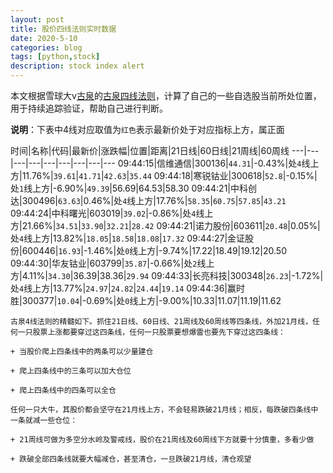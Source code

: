 ```yaml
---
layout: post
title: 股价四线法则实时数据
date: 2020-5-10
categories: blog
tags: [python,stock]
description: stock index alert
---
```



本文根据雪球大v[古泉](https://xueqiu.com/u/7148646888)的[古泉四线法则](https://xueqiu.com/7148646888/130498192)，计算了自己的一些自选股当前所处位置，用于持续追踪验证，帮助自己进行判断。

**说明**：下表中4线对应取值为`红色`表示最新价处于对应指标上方，属正面

时间|名称|代码|最新价|涨跌幅|位置|距离|21日线|60日线|21周线|60周线
---|---|---|---|---|---|---|---|---
09:44:15|信维通信|300136|`44.31`|-0.43%|处`4`线上方|11.76%|`39.61`|`41.71`|`42.63`|`35.44`
09:44:18|寒锐钴业|300618|`52.8`|-0.15%|处`1`线上方|-6.90%|`49.39`|56.69|64.53|58.30
09:44:21|中科创达|300496|`63.63`|0.46%|处`4`线上方|17.76%|`58.35`|`60.75`|`57.85`|`43.21`
09:44:24|中科曙光|603019|`39.02`|-0.86%|处`4`线上方|21.66%|`34.51`|`33.90`|`32.21`|`28.42`
09:44:21|诺力股份|603611|`20.48`|0.05%|处`4`线上方|13.82%|`18.05`|`18.58`|`18.08`|`17.32`
09:44:27|金证股份|600446|`16.93`|-1.46%|处`0`线上方|-9.74%|17.22|18.49|19.12|20.50
09:44:30|华友钴业|603799|`35.87`|-0.66%|处`2`线上方|4.11%|`34.30`|36.39|38.36|`29.94`
09:44:33|长亮科技|300348|`26.23`|-1.72%|处`4`线上方|13.77%|`24.97`|`24.82`|`24.44`|`19.14`
09:44:36|赢时胜|300377|`10.04`|-0.69%|处`0`线上方|-9.00%|10.33|11.07|11.19|11.62

```
古泉4线法则的精髓如下。抓住21日线、60日线、21周线及60周线等四条线，外加21月线，任何一只股票上涨都要穿过这四条线，任何一只股票要想爆雷也要先下穿过这四条线：

+ 当股价爬上四条线中的两条可以少量建仓

+ 爬上四条线中的三条可以加大仓位

+ 爬上四条线中的四条可以全仓

任何一只大牛，其股价都会坚守在21月线上方，不会轻易跌破21月线；相反，每跌破四条线中一条就减一些仓位：

+ 21周线可做为多空分水岭及警戒线，股价在21周线及60周线下方就要十分慎重，多看少做

+ 跌破全部四条线就要大幅减仓，甚至清仓，一旦跌破21月线，清仓观望
```